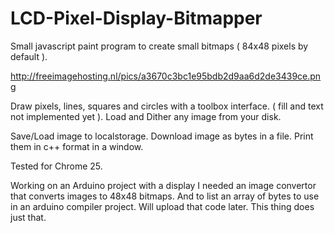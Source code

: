 LCD-Pixel-Display-Bitmapper
===========================


Small javascript paint program to create small bitmaps ( 84x48 pixels by default ).

http://freeimagehosting.nl/pics/a3670c3bc1e95bdb2d9aa6d2de3439ce.png

Draw pixels, lines, squares and circles with a toolbox interface. ( fill and text not implemented yet ).
Load and Dither any image from your disk.

Save/Load image to localstorage.
Download image as bytes in a file.
Print them in c++ format in a window.



Tested for Chrome 25. 

Working on an Arduino project with a display I needed an image convertor that converts images to 48x48 bitmaps.
And to list an array of bytes to use in an arduino compiler project. Will upload that code later.
This thing does just that.


